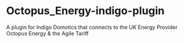 # Octopus_Energy-indigo-plugin
A plugin for Indigo Domotics that connects to the UK Energy Provider Octopus Energy &amp; the Agile Tariff
